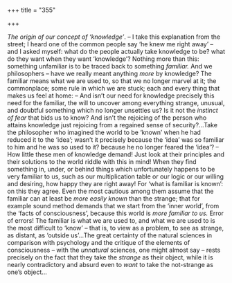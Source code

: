 +++
title = "355"

+++

*The origin of our concept of ‘knowledge’*. – I take this explanation from the street; I heard one of the common people say ‘he knew me right away’ – and I asked myself: what do the people actually take knowledge to be? what do they want when they want ‘knowledge’? Nothing more than this: something unfamiliar is to be traced back to something *familiar.* And we philosophers – have we really meant anything *more* by knowledge? The familiar means what we are used to, so that we no longer marvel at it; the commonplace; some rule in which we are stuck; each and every thing that makes us feel at home: – And isn’t our need for knowledge precisely this need for the familiar, the will to uncover among everything strange, unusual, and doubtful something which no longer unsettles us? Is it not the *instinct of fear* that bids us to know? And isn’t the rejoicing of the person who attains knowledge just rejoicing from a regained sense of security?...Take the philosopher who imagined the world to be ‘known’ when he had reduced it to the ‘idea’; wasn’t it precisely because the ‘idea’ was so familiar to him and he was so used to it? because he no longer feared the ‘idea’? – How little these men of knowledge demand\! Just look at their principles and their solutions to the world riddle with this in mind\! When they find something in, under, or behind things which unfortunately happens to be very familiar to us, such as our multiplication table or our logic or our willing and desiring, how happy they are right away\! For ‘what is familiar is known’: on this they agree. Even the most cautious among them assume that the familiar can at least be *more easily known* than the strange; that for example sound method demands that we start from the ‘inner world’, from the ‘facts of consciousness’, because this world is *more familiar to us.* Error of errors\! The familiar is what we are used to, and what we are used to is the most difficult to ‘know’ – that is, to view as a problem, to see as strange, as distant, as ‘outside us’...The great certainty of the natural sciences in comparison with psychology and the critique of the elements of consciousness – with the *unnatural* sciences, one might almost say – rests precisely on the fact that they take the *strange* as their object, while it is nearly contradictory and absurd even to *want* to take the not-strange as one’s object...



